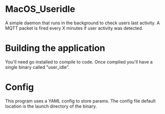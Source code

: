 # MacOS_Useridle
A simple daemon that runs in the background to check users last activity. A MQTT packet is fired every X minutes if user activity was detected.

# Building the application
You'll need go installed to compile to code. Once complied you'll have a single binary called "user_idle".

# Config
This program uses a YAML config to store params. The config file default location is the launch directory of the binary.
